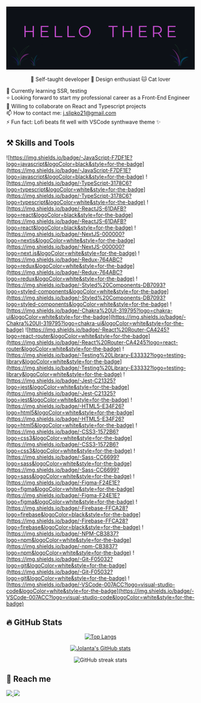 ![Banner](https://github.com/ravviolo/ravviolo/blob/main/hello.gif)
<p align="center">🎯 Self-taught developer 🎨 Design enthusiast 🐱 Cat lover</p>

🌱 Currently learning SSR, testing<br />
⭐ Looking forward to start my professional career as a Front-End Engineer<br />
👯 Willing to collaborate on React and Typescript projects<br />
📫 How to contact me: j.slipko21@gmail.com <br />
⚡ Fun fact: Lofi beats fit well with VSCode synthwave theme ✨<br />

## ⚒️ Skills and Tools
![https://img.shields.io/badge/-JavaScript-F7DF1E?logo=javascript&logoColor=black&style=for-the-badge](https://img.shields.io/badge/-JavaScript-F7DF1E?logo=javascript&logoColor=black&style=for-the-badge)
![https://img.shields.io/badge/-TypeScript-3178C6?logo=typescript&logoColor=white&style=for-the-badge](https://img.shields.io/badge/-TypeScript-3178C6?logo=typescript&logoColor=white&style=for-the-badge)
![https://img.shields.io/badge/-ReactJS-61DAFB?logo=react&logoColor=black&style=for-the-badge](https://img.shields.io/badge/-ReactJS-61DAFB?logo=react&logoColor=black&style=for-the-badge)
![https://img.shields.io/badge/-NextJS-000000?logo=nextjs&logoColor=white&style=for-the-badge](https://img.shields.io/badge/-NextJS-000000?logo=next.js&logoColor=white&style=for-the-badge)
![https://img.shields.io/badge/-Redux-764ABC?logo=redux&logoColor=white&style=for-the-badge](https://img.shields.io/badge/-Redux-764ABC?logo=redux&logoColor=white&style=for-the-badge)
![https://img.shields.io/badge/-Styled%20Components-DB7093?logo=styled-components&logoColor=white&style=for-the-badge](https://img.shields.io/badge/-Styled%20Components-DB7093?logo=styled-components&logoColor=white&style=for-the-badge)
![https://img.shields.io/badge/-Chakra%20UI-319795?logo=chakra-ui&logoColor=white&style=for-the-badge](https://img.shields.io/badge/-Chakra%20UI-319795?logo=chakra-ui&logoColor=white&style=for-the-badge)
![https://img.shields.io/badge/-React%20Router-CA4245?logo=react-router&logoColor=white&style=for-the-badge](https://img.shields.io/badge/-React%20Router-CA4245?logo=react-router&logoColor=white&style=for-the-badge)
![https://img.shields.io/badge/-Testing%20Library-E33332?logo=testing-library&logoColor=white&style=for-the-badge](https://img.shields.io/badge/-Testing%20Library-E33332?logo=testing-library&logoColor=white&style=for-the-badge)
![https://img.shields.io/badge/-Jest-C21325?logo=jest&logoColor=white&style=for-the-badge](https://img.shields.io/badge/-Jest-C21325?logo=jest&logoColor=white&style=for-the-badge)
![https://img.shields.io/badge/-HTML5-E34F26?logo=html5&logoColor=white&style=for-the-badge](https://img.shields.io/badge/-HTML5-E34F26?logo=html5&logoColor=white&style=for-the-badge)
![https://img.shields.io/badge/-CSS3-1572B6?logo=css3&logoColor=white&style=for-the-badge](https://img.shields.io/badge/-CSS3-1572B6?logo=css3&logoColor=white&style=for-the-badge)
![https://img.shields.io/badge/-Sass-CC6699?logo=sass&logoColor=white&style=for-the-badge](https://img.shields.io/badge/-Sass-CC6699?logo=sass&logoColor=white&style=for-the-badge)
![https://img.shields.io/badge/-Figma-F24E1E?logo=figma&logoColor=white&style=for-the-badge](https://img.shields.io/badge/-Figma-F24E1E?logo=figma&logoColor=white&style=for-the-badge)
![https://img.shields.io/badge/-Firebase-FFCA28?logo=firebase&logoColor=black&style=for-the-badge](https://img.shields.io/badge/-Firebase-FFCA28?logo=firebase&logoColor=black&style=for-the-badge)
![https://img.shields.io/badge/-NPM-CB3837?logo=npm&logoColor=white&style=for-the-badge](https://img.shields.io/badge/-npm-CB3837?logo=npm&logoColor=white&style=for-the-badge)
![https://img.shields.io/badge/-Git-F05032?logo=git&logoColor=white&style=for-the-badge](https://img.shields.io/badge/-Git-F05032?logo=git&logoColor=white&style=for-the-badge)
![https://img.shields.io/badge/-VSCode-007ACC?logo=visual-studio-code&logoColor=white&style=for-the-badge](https://img.shields.io/badge/-VSCode-007ACC?logo=visual-studio-code&logoColor=white&style=for-the-badge)


## 🔥 GitHub Stats

<div align="center">
  
[![Top Langs](https://github-readme-stats.vercel.app/api/top-langs/?username=ravviolo&hide=ruby&layout=compact&theme=synthwave)](https://github.com/anuraghazra/github-readme-stats)

[![Jolanta's GitHub stats](https://github-readme-stats.vercel.app/api?username=ravviolo&hide=stars,issues&count_private=true&&show_icons=true&theme=synthwave)](https://github.com/anuraghazra/github-readme-stats)

![GitHub streak stats](https://github-readme-streak-stats.herokuapp.com/?user=ravviolo&theme=synthwave)  
  
</div>

## 🤝 Reach me

<a href="mailto:j.slipko21@gmail.com">
  <img src="https://img.shields.io/badge/-Gmail-EA4335?logo=gmail&logoColor=white&style=for-the-badge"/>
</a>

<a href="http://m.me/jolslip" target="_blank">
  <img src="https://img.shields.io/badge/-Messenger-00B2FF?logo=messenger&logoColor=white&style=for-the-badge"/>
</a>


